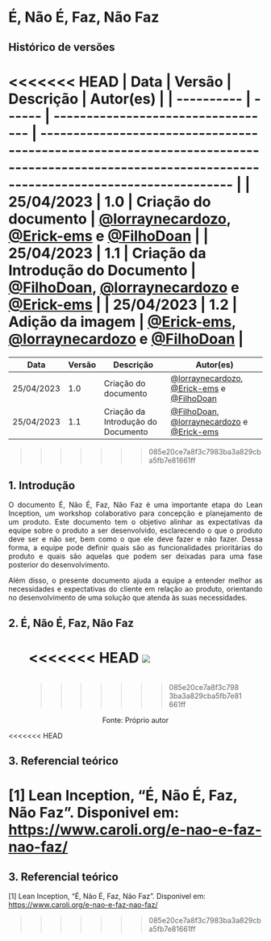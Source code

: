 # É, Não É, Faz, Não Faz

## Histórico de versões

<<<<<<< HEAD
| Data       | Versão | Descrição                          | Autor(es)                                                                                                                                       |
| ---------- | ------ | ---------------------------------- | ----------------------------------------------------------------------------------------------------------------------------------------------- |
| 25/04/2023 | 1.0    | Criação do documento               | [@lorraynecardozo](https://github.com/lorraynecardozo), [@Erick-ems](https://github.com/Erick-ems) e [@FilhoDoan](https://github.com/FilhoDoan) |
| 25/04/2023 | 1.1    | Criação da Introdução do Documento | [@FilhoDoan](https://github.com/FilhoDoan), [@lorraynecardozo](https://github.com/lorraynecardozo) e [@Erick-ems](https://github.com/Erick-ems) |
| 25/04/2023 | 1.2    | Adição da imagem                   | [@Erick-ems](https://github.com/Erick-ems), [@lorraynecardozo](https://github.com/lorraynecardozo) e [@FilhoDoan](https://github.com/FilhoDoan) |
=======
| Data       | Versão | Descrição                                              | Autor(es)                                           |
| ---------- | ------ | ------------------------------------------------------ | --------------------------------------------------- |
| 25/04/2023 | 1.0    | Criação do documento |[@lorraynecardozo](https://github.com/lorraynecardozo), [@Erick-ems](https://github.com/Erick-ems) e [@FilhoDoan](https://github.com/FilhoDoan)| 
|25/04/2023 | 1.1    | Criação da Introdução do Documento |[@FilhoDoan](https://github.com/FilhoDoan), [@lorraynecardozo](https://github.com/lorraynecardozo) e [@Erick-ems](https://github.com/Erick-ems)  |
>>>>>>> 085e20ce7a8f3c7983ba3a829cba5fb7e81661ff

## 1. Introdução

<p align="justify"> 
  O documento É, Não É, Faz, Não Faz é uma importante etapa do Lean Inception, um workshop colaborativo para concepção e planejamento de um produto. Este documento tem o objetivo alinhar as expectativas da equipe sobre o produto a ser desenvolvido, esclarecendo o que o produto deve ser e não ser, bem como o que ele deve fazer e não fazer. Dessa forma, a equipe pode definir quais são as funcionalidades prioritárias do produto e quais são aquelas que podem ser deixadas para uma fase posterior do desenvolvimento.

</p>

<p align="justify">
Além disso, o presente documento ajuda a equipe a entender melhor as necessidades e expectativas do cliente em relação ao produto, orientando no desenvolvimento de uma solução que atenda às suas necessidades. 
</p>

## 2. É, Não É, Faz, Não Faz

<figure>

<<<<<<< HEAD
![](/home/erick/Documentos/doc_unb/MDS/LI_-_AMIS_2023-04-21_16-13-19.png)
=======
![]()
>>>>>>> 085e20ce7a8f3c7983ba3a829cba5fb7e81661ff

  <figcaption style="text-align: center !important">
    Fonte: Próprio autor
  </figcaption>
</figure>

<<<<<<< HEAD
## 3. Referencial teórico

[1] Lean Inception, “É, Não É, Faz, Não Faz”. Disponivel em: https://www.caroli.org/e-nao-e-faz-nao-faz/
=======

## 3. Referencial teórico

[1] Lean Inception, “É, Não É, Faz, Não Faz”. Disponivel em: https://www.caroli.org/e-nao-e-faz-nao-faz/
>>>>>>> 085e20ce7a8f3c7983ba3a829cba5fb7e81661ff
